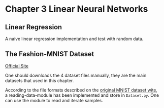 # Chapter 3 Linear Neural Networks

## Linear Regression
A naive linear regression implementation and test with random data.



## The Fashion-MNIST Dataset

[Official Site](https://github.com/zalandoresearch/fashion-mnist)

One should downloads the 4 dataset files manually, they are the main datasets that used in this chapter.

According to the file formats described on the [original MNIST dataset wite](http://yann.lecun.com/exdb/mnist/), a reading-data-module has been implemented and store in `Dataset.py`. One can use the module to read and iterate samples.
